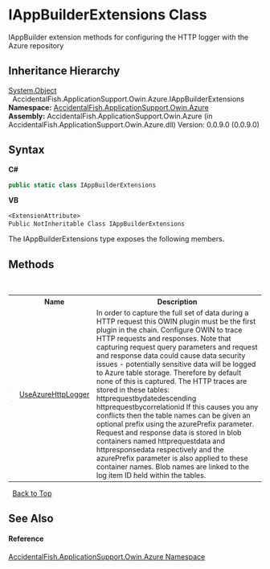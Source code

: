 # IAppBuilderExtensions Class
 

IAppBuilder extension methods for configuring the HTTP logger with the Azure repository


## Inheritance Hierarchy
<a href="http://msdn2.microsoft.com/en-us/library/e5kfa45b" target="_blank">System.Object</a><br />&nbsp;&nbsp;AccidentalFish.ApplicationSupport.Owin.Azure.IAppBuilderExtensions<br />
**Namespace:**&nbsp;<a href="4da21ea9-240f-ee82-efd6-8755e563a434">AccidentalFish.ApplicationSupport.Owin.Azure</a><br />**Assembly:**&nbsp;AccidentalFish.ApplicationSupport.Owin.Azure (in AccidentalFish.ApplicationSupport.Owin.Azure.dll) Version: 0.0.9.0 (0.0.9.0)

## Syntax

**C#**<br />
``` C#
public static class IAppBuilderExtensions
```

**VB**<br />
``` VB
<ExtensionAttribute>
Public NotInheritable Class IAppBuilderExtensions
```

The IAppBuilderExtensions type exposes the following members.


## Methods
&nbsp;<table><tr><th></th><th>Name</th><th>Description</th></tr><tr><td>![Public method](media/pubmethod.gif "Public method")![Static member](media/static.gif "Static member")</td><td><a href="fc282b7e-d27e-4efc-a26a-339b0ef5ef10">UseAzureHttpLogger</a></td><td>
In order to capture the full set of data during a HTTP request this OWIN plugin must be the first plugin in the chain. Configure OWIN to trace HTTP requests and responses. Note that capturing request query parameters and request and response data could cause data security issues - potentially sensitive data will be logged to Azure table storage. Therefore by default none of this is captured. The HTTP traces are stored in these tables: httprequestbydatedescending httprequestbycorrelationid If this causes you any conflicts then the table names can be given an optional prefix using the azurePrefix parameter. Request and response data is stored in blob containers named httprequestdata and httpresponsedata respectively and the azurePrefix parameter is also applied to these container names. Blob names are linked to the log item ID held within the tables.</td></tr></table>&nbsp;
<a href="#iappbuilderextensions-class">Back to Top</a>

## See Also


#### Reference
<a href="4da21ea9-240f-ee82-efd6-8755e563a434">AccidentalFish.ApplicationSupport.Owin.Azure Namespace</a><br />